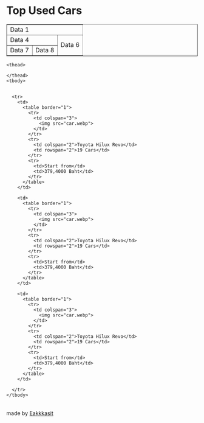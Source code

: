 <!DOCTYPE html>
<html lang="en" xmlns:mso="urn:schemas-microsoft-com:office:office" xmlns:msdt="uuid:C2F41010-65B3-11d1-A29F-00AA00C14882">

<head>
  <title>Carada</title>

</head>

<body>
  <h1>Top Used Cars</h1>
  <table border="1">
    <tr>
      <td colspan="3">Data 1</td>
    </tr>
    <tr>
      <td colspan="2">Data 4</td>
      <td rowspan="2">Data 6</td>
    </tr>
    <tr>
      <td>Data 7</td>
      <td>Data 8</td>
    </tr>

  </table>
  <table>
    
    <thead>

    </thead>
    <tbody>
      
        
      <tr>
        <td>
          <table border="1">
            <tr>
              <td colspan="3">
                <img src="car.webp">
              </td>
            </tr>
            <tr>
              <td colspan="2">Toyota Hilux Revo</td>
              <td rowspan="2">19 Cars</td>
            </tr>
            <tr>
              <td>Start from</td>
              <td>379,4000 Baht</td>
            </tr>
          </table>
        </td>

        <td>
          <table border="1">
            <tr>
              <td colspan="3">
                <img src="car.webp">
              </td>
            </tr>
            <tr>
              <td colspan="2">Toyota Hilux Revo</td>
              <td rowspan="2">19 Cars</td>
            </tr>
            <tr>
              <td>Start from</td>
              <td>379,4000 Baht</td>
            </tr>
          </table>
        </td>

        <td>
          <table border="1">
            <tr>
              <td colspan="3">
                <img src="car.webp">
              </td>
            </tr>
            <tr>
              <td colspan="2">Toyota Hilux Revo</td>
              <td rowspan="2">19 Cars</td>
            </tr>
            <tr>
              <td>Start from</td>
              <td>379,4000 Baht</td>
            </tr>
          </table>
        </td>

      </tr>
    </tbody>
  </table>
  made by <a href="work2.html">Eakkkasit</a>

</body>

</html>
